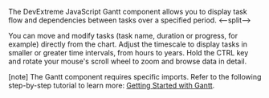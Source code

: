 The DevExtreme JavaScript Gantt component allows you to display task flow and dependencies between tasks over a specified period.
<--split-->

You can move and modify tasks (task name, duration or progress, for example) directly from the chart. Adjust the timescale to display tasks in smaller or greater time intervals, from hours to years. Hold the CTRL key and rotate your mouse's scroll wheel to zoom and browse data in detail.

[note] The Gantt component requires specific imports. Refer to the following step-by-step tutorial to learn more: [Getting Started with Gantt](/Documentation/Guide/UI_Components/Gantt/Getting_Started_with_Gantt/).